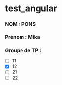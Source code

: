 # test_angular

### NOM : PONS
### Prénom : Mika
### Groupe de TP : 
- [ ] 11
- [x] 12
- [ ] 21
- [ ] 22
